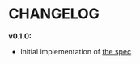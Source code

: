 # CHANGELOG

**v0.1.0:**

- Initial implementation of [the spec](https://github.com/sqids/sqids-spec)
